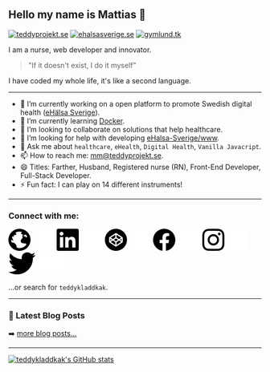 ## Hello my name is Mattias 👋
[![teddyprojekt.se](https://img.shields.io/website?label=teddyprojekt.se&style=for-the-badge&url=https%3A%2F%2Fteddyprojekt.se)](https://teddyprojekt.se/)
[![ehalsasverige.se](https://img.shields.io/website?label=ehalsasverige.se&style=for-the-badge&url=https%3A%2F%2Fehalsasverige.se)](https://ehalsasverige.se/)
[![gymlund.tk](https://img.shields.io/website?label=gymlund.tk&style=for-the-badge&url=https%3A%2F%2Fgymlund.tk)](https://gymlund.tk/)

I am a nurse, web developer and innovator.
> "If it doesn't exist, I do it myself"

I have coded my whole life, it's like a second language.

---

- 🔭 I’m currently working on a open platform to promote Swedish digital health ([eHälsa Sverige](https://ehalsasverige.se/)).
- 🌱 I’m currently learning [Docker](https://www.docker.com/).
- 👯 I’m looking to collaborate on solutions that help healthcare.
- 🤔 I’m looking for help with developing [eHalsa-Sverige/www](https://github.com/eHalsa-Sverige/www).
- 💬 Ask me about `healthcare`, `eHealth`, `Digital Health`, `Vanilla Javacript`.
- 📫 How to reach me: [mm@teddyprojekt.se](mailto:mm@teddyprojekt.se).
- 😄 Titles: Farther, Husband, Registered nurse (RN), Front-End Developer, Full-Stack Developer.
- ⚡ Fun fact: I can play on 14 different instruments!

---

### Connect with me:
[![globe](https://github.com/teddykladdkak/teddykladdkak/blob/main/ikoner/globe-s.svg)](https://teddyprojekt.se/#gh-light-mode-only)
[![globe](https://github.com/teddykladdkak/teddykladdkak/blob/main/ikoner/globe-v.svg)](https://teddyprojekt.se/#gh-dark-mode-only)
[![linkedin](https://github.com/teddykladdkak/teddykladdkak/blob/main/ikoner/linkedin-s.svg)](https://www.linkedin.com/in/mattias-masback/#gh-light-mode-only)
[![linkedin](https://github.com/teddykladdkak/teddykladdkak/blob/main/ikoner/linkedin-v.svg)](https://www.linkedin.com/in/mattias-masback/#gh-dark-mode-only)
[![codepen](https://github.com/teddykladdkak/teddykladdkak/blob/main/ikoner/codepen-s.svg)](https://codepen.io/teddykladdkak/#gh-light-mode-only)
[![codepen](https://github.com/teddykladdkak/teddykladdkak/blob/main/ikoner/codepen-v.svg)](https://codepen.io/teddykladdkak/#gh-dark-mode-only)
[![facebook](https://github.com/teddykladdkak/teddykladdkak/blob/main/ikoner/facebook-s.svg)](https://www.facebook.com/teddykladdkaka#gh-light-mode-only)
[![facebook](https://github.com/teddykladdkak/teddykladdkak/blob/main/ikoner/facebook-v.svg)](https://www.facebook.com/teddykladdkaka#gh-dark-mode-only)
[![instagram](https://github.com/teddykladdkak/teddykladdkak/blob/main/ikoner/instagram-s.svg)](https://instagram.com/teddykladdkak/#gh-light-mode-only)
[![instagram](https://github.com/teddykladdkak/teddykladdkak/blob/main/ikoner/instagram-v.svg)](https://instagram.com/teddykladdkak/#gh-dark-mode-only)
[![twitter](https://github.com/teddykladdkak/teddykladdkak/blob/main/ikoner/twitter-s.svg)](https://twitter.com/teddykladdkaka#gh-light-mode-only)
[![twitter](https://github.com/teddykladdkak/teddykladdkak/blob/main/ikoner/twitter-v.svg)](https://twitter.com/teddykladdkaka#gh-dark-mode-only)

...or search for `teddykladdkak`.

---

### 📕 Latest Blog Posts

<!-- BLOG-POST-LIST:START -->
<!-- BLOG-POST-LIST:END -->

➡️ [more blog posts...](https://teddyprojekt.se/blogg/)

---

[![teddykladdkak's GitHub stats](https://github-readme-stats.vercel.app/api?username=teddykladdkak)](https://github.com/teddykladdkak/github-readme-stats)
